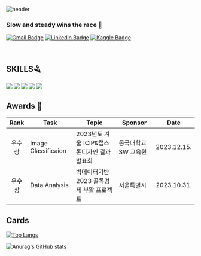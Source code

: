 ![header](https://capsule-render.vercel.app/api?type=soft&color=gradient&text=%20Hi!I'mHongSeoI%20%20&height=200&fontSize=70)

### Slow and steady wins the race 👋
[![Gmail Badge](https://img.shields.io/badge/Gmail-D14836?style=flat&logo=Gmail&logoColor=white)](mailto:hongchaenui@gmail.com) 
[![Linkedin Badge](https://img.shields.io/badge/Linkedin-0A66C2?style=flat&logo=Linkedin&logoColor=white)](https://www.linkedin.com/in/wow-how-a612a7258/) 
[![Kaggle Badge](https://img.shields.io/badge/Kaggle-20BEFF?style=flat&logo=20BEFF&logoColor=20BEFF)](https://www.kaggle.com/hongseoi?)

<br>

## SKILLS🪒
<img src="https://img.shields.io/badge/Python-3776AB?style=flat-square&logo=Python&logoColor=white"/> 
<img src="https://img.shields.io/badge/MySQL-4479A1?style=flat-square&logo=MySQL&logoColor=white"/> 
<img src="https://img.shields.io/badge/Java-7F52FF?style=flat-square&logo=Java&logoColor=white"/> 
<img src="https://img.shields.io/badge/PHP-777BB4?style=flat-square&logo=PHP%2B%2B&logoColor=white"/> 
<img src="https://img.shields.io/badge/Figma-F24E1E?style=flat-square&logo=Figma&logoColor=white"/> 

## Awards 🥇
| Rank | Task | Topic | Sponsor | Date |
|:------:|-------|------|---------|------|
|우수상 |  Image Classificaion   | 2023년도 겨울 ICIP&캡스톤디자인 결과발표회 |동국대학교 SW 교육원 |  2023.12.15.|
|우수상 | Data Analysis | 빅데이터기반 2023 골목경제 부활 프로젝트  | 서울특별시   | 2023.10.31. |


## Cards
[![Top Langs](https://github-readme-stats.vercel.app/api/top-langs/?username=hongseoi&layout=compact)](https://github.com/anuraghazra/github-readme-stats)  

![Anurag's GitHub stats](https://github-readme-stats.vercel.app/api?username=hongseoi&show_icons=true&theme=radical)


<!-- 
[![Solved.ac
프로필](http://mazassumnida.wtf/api/generate_badge?boj=ghdcosml)](https://solved.ac/ghdcosml)
<img src="https://img.shields.io/badge/Dart-0175C2?style=flat-square&logo=Dart%2B%2B&logoColor=white"/> <img src="https://img.shields.io/badge/Flutter-02569B?style=flat-square&logo=Flutter&logoColor=white"/> 
**Awards**
|수상명|수상일자|주최기관|
|융합캡스톤디자인 우수상|23.12.19.|동국대학교|
||||
--!>


